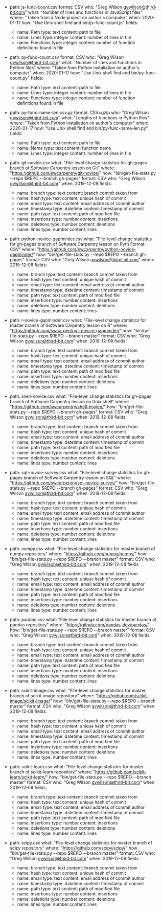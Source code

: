 - path: js-func-count.csv
  format: CSV
  who: "Greg Wilson <gvwilson@third-bit.com>"
  what: "Number of lines and functions in JavaScript files"
  where: "Taken from a Node project on author's computer"
  when: 2020-01-17
  how: "Use Unix shell find and bin/js-func-count.js"
  fields:
  - name: Path
    type: text
    content: path to file
  - name: Lines
    type: integer
    content: number of lines in file
  - name: Functions
    type: integer
    content: number of function definitions found in file

- path: py-func-count.csv
  format: CSV
  who: "Greg Wilson <gvwilson@third-bit.com>"
  what: "Number of lines and functions in Python files"
  where: "Taken from Python installation on author's computer"
  when: 2020-01-17
  how: "Use Unix shell find and bin/py-func-count.py"
  fields:
  - name: Path
    type: text
    content: path to file
  - name: Lines
    type: integer
    content: number of lines in file
  - name: Functions
    type: integer
    content: number of function definitions found in file

- path: py-func-name-len.csv.gz
  format: CSV+gzip
  who: "Greg Wilson <gvwilson@third-bit.com>"
  what: "Lengths of functions in Python files"
  where: "Taken from Python installation on author's computer"
  when: 2020-01-17
  how: "Use Unix shell find and bin/py-func-name-len.py"
  fields:
  - name: Path
    type: text
    content: path to file
  - name: Name
    type: text
    content: function name
  - name: Lines
    type: integer
    content: number of lines in file

- path: git-novice.csv
  what: "File-level change statistics for gh-pages branch of Software Carpentry lesson on Git"
  where: "https://github.com/swcarpentry/git-novice/"
  how: "bin/get-file-stats.py --repo $REPO --branch gh-pages"
  format: CSV
  who: "Greg Wilson <gvwilson@third-bit.com>"
  when: 2019-12-08
  fields:
  - name: branch
    type: text
    content: branch commit taken from
  - name: hash
    type: text
    content: unique hash of commit
  - name: email
    type: text
    content: email address of commit author
  - name: timestamp
    type: datetime
    content: timestamp of commit
  - name: path
    type: text
    content: path of modified file
  - name: insertions
    type: number
    content: insertions
  - name: deletions
    type: number
    content: deletions
  - name: lines
    type: number
    content: lines

- path: python-novice-gapminder.csv
  what: "File-level change statistics for gh-pages branch of Software Carpentry lesson on Pyth    Format: CSV"
  where: "https://github.com/swcarpentry/python-novice-gapminder/"
  how: "bin/get-file-stats.py --repo $REPO --branch gh-pages"
  format: CSV
  who: "Greg Wilson <gvwilson@third-bit.com>"
  when: 2019-12-08
  fields:
  - name: branch
    type: text
    content: branch commit taken from
  - name: hash
    type: text
    content: unique hash of commit
  - name: email
    type: text
    content: email address of commit author
  - name: timestamp
    type: datetime
    content: timestamp of commit
  - name: path
    type: text
    content: path of modified file
  - name: insertions
    type: number
    content: insertions
  - name: deletions
    type: number
    content: deletions
  - name: lines
    type: number
    content: lines

- path: r-novice-gapminder.csv
  what: "File-level change statistics for master branch of Software Carpentry lesson on R"
  where: "https://github.com/swcarpentry/r-novice-gapminder/"
  how: "bin/get-file-stats.py --repo $REPO --branch master"
  format: CSV
  who: "Greg Wilson <gvwilson@third-bit.com>"
  when: 2019-12-08
  fields:
  - name: branch
    type: text
    content: branch commit taken from
  - name: hash
    type: text
    content: unique hash of commit
  - name: email
    type: text
    content: email address of commit author
  - name: timestamp
    type: datetime
    content: timestamp of commit
  - name: path
    type: text
    content: path of modified file
  - name: insertions
    type: number
    content: insertions
  - name: deletions
    type: number
    content: deletions
  - name: lines
    type: number
    content: lines

- path: shell-novice.csv
  what: "File-level change statistics for gh-pages branch of Software Carpentry lesson on Unix shell"
  where: "https://github.com/swcarpentry/shell-novice/"
  how: "bin/get-file-stats.py --repo $REPO --branch gh-pages"
  format: CSV
  who: "Greg Wilson <gvwilson@third-bit.com>"
  when: 2019-12-08
  fields:
  - name: branch
    type: text
    content: branch commit taken from
  - name: hash
    type: text
    content: unique hash of commit
  - name: email
    type: text
    content: email address of commit author
  - name: timestamp
    type: datetime
    content: timestamp of commit
  - name: path
    type: text
    content: path of modified file
  - name: insertions
    type: number
    content: insertions
  - name: deletions
    type: number
    content: deletions
  - name: lines
    type: number
    content: lines

- path: sql-novice-survey.csv
  what: "File-level change statistics for gh-pages branch of Software Carpentry lesson on SQL"
  where: "https://github.com/swcarpentry/sql-novice-survey/"
  how: "bin/get-file-stats.py --repo $REPO --branch gh-pages"
  format: CSV
  who: "Greg Wilson <gvwilson@third-bit.com>"
  when: 2019-12-08
  fields:
  - name: branch
    type: text
    content: branch commit taken from
  - name: hash
    type: text
    content: unique hash of commit
  - name: email
    type: text
    content: email address of commit author
  - name: timestamp
    type: datetime
    content: timestamp of commit
  - name: path
    type: text
    content: path of modified file
  - name: insertions
    type: number
    content: insertions
  - name: deletions
    type: number
    content: deletions
  - name: lines
    type: number
    content: lines

- path: numpy.csv
  what: "File-level change statistics for master branch of numpy repository"
  where: "https://github.com/numpy/numpy/"
  how: "bin/get-file-stats.py --repo $REPO --branch master"
  format: CSV
  who: "Greg Wilson <gvwilson@third-bit.com>"
  when: 2019-12-08
  fields:
  - name: branch
    type: text
    content: branch commit taken from
  - name: hash
    type: text
    content: unique hash of commit
  - name: email
    type: text
    content: email address of commit author
  - name: timestamp
    type: datetime
    content: timestamp of commit
  - name: path
    type: text
    content: path of modified file
  - name: insertions
    type: number
    content: insertions
  - name: deletions
    type: number
    content: deletions
  - name: lines
    type: number
    content: lines

- path: pandas.csv
  what: "File-level change statistics for master branch of pandas repository"
  where: "https://github.com/pandas-dev/pandas/"
  how: "bin/get-file-stats.py --repo $REPO --branch master"
  format: CSV
  who: "Greg Wilson <gvwilson@third-bit.com>"
  when: 2019-12-08
  fields:
  - name: branch
    type: text
    content: branch commit taken from
  - name: hash
    type: text
    content: unique hash of commit
  - name: email
    type: text
    content: email address of commit author
  - name: timestamp
    type: datetime
    content: timestamp of commit
  - name: path
    type: text
    content: path of modified file
  - name: insertions
    type: number
    content: insertions
  - name: deletions
    type: number
    content: deletions
  - name: lines
    type: number
    content: lines

- path: scikit-image.csv
  what: "File-level change statistics for master branch of scikit-image repository"
  where: "https://github.com/scikit-image/scikit-image/"
  how: "bin/get-file-stats.py --repo $REPO --branch master"
  format: CSV
  who: "Greg Wilson <gvwilson@third-bit.com>"
  when: 2019-12-08
  fields:
  - name: branch
    type: text
    content: branch commit taken from
  - name: hash
    type: text
    content: unique hash of commit
  - name: email
    type: text
    content: email address of commit author
  - name: timestamp
    type: datetime
    content: timestamp of commit
  - name: path
    type: text
    content: path of modified file
  - name: insertions
    type: number
    content: insertions
  - name: deletions
    type: number
    content: deletions
  - name: lines
    type: number
    content: lines

- path: scikit-learn.csv
  what: "File-level change statistics for master branch of scikit-learn repository"
  where: "https://github.com/scikit-learn/scikit-learn/"
  how: "bin/get-file-stats.py --repo $REPO --branch master"
  format: CSV
  who: "Greg Wilson <gvwilson@third-bit.com>"
  when: 2019-12-08
  fields:
  - name: branch
    type: text
    content: branch commit taken from
  - name: hash
    type: text
    content: unique hash of commit
  - name: email
    type: text
    content: email address of commit author
  - name: timestamp
    type: datetime
    content: timestamp of commit
  - name: path
    type: text
    content: path of modified file
  - name: insertions
    type: number
    content: insertions
  - name: deletions
    type: number
    content: deletions
  - name: lines
    type: number
    content: lines

- path: scipy.csv
  what: "File-level change statistics for master branch of scipy repository"
  where: "https://github.com/scipy/scipy/"
  how: "bin/get-file-stats.py --repo $REPO --branch master"
  format: CSV
  who: "Greg Wilson <gvwilson@third-bit.com>"
  when: 2019-12-08
  fields:
  - name: branch
    type: text
    content: branch commit taken from
  - name: hash
    type: text
    content: unique hash of commit
  - name: email
    type: text
    content: email address of commit author
  - name: timestamp
    type: datetime
    content: timestamp of commit
  - name: path
    type: text
    content: path of modified file
  - name: insertions
    type: number
    content: insertions
  - name: deletions
    type: number
    content: deletions
  - name: lines
    type: number
    content: lines

